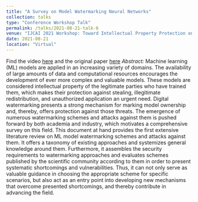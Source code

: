 ```yaml
---
title: "A Survey on Model Watermarking Neural Networks"
collection: talks
type: "Conference Workshop Talk"
permalink: /talks/2021-08-21-talk-6
venue: "IJCAI 2021 Workshop: Toward Intellectual Property Protection on Deep Learning as a Services"
date: 2021-08-21
location: "Virtual"
---
```


Find the video [here](https://youtu.be/IKta9u1xhAo) and the original paper [here](https://arxiv.org/pdf/2009.12153.pdf)
*Abstract:* Machine learning (ML) models are applied in an increasing variety of domains. The availability of large amounts of data and computational resources encourages the development of ever more complex and valuable models. These models are considered intellectual property of the legitimate parties who have trained them, which makes their protection against stealing, illegitimate redistribution, and unauthorized application an urgent need.
Digital watermarking presents a strong mechanism for marking model ownership and, thereby, offers protection against those threats. The emergence of numerous watermarking schemes and attacks against them is pushed forward by both academia and industry, which motivates a comprehensive survey on this field. This document at hand provides the first extensive literature review on ML model watermarking schemes and attacks against them. It offers a taxonomy of existing approaches and systemizes general knowledge around them. Furthermore, it assembles the security requirements to watermarking approaches and evaluates schemes published by the scientific community according to them in order to present systematic shortcomings and vulnerabilities. Thus, it can not only serve as valuable guidance in choosing the appropriate scheme for specific scenarios, but also act as an entry point into developing new mechanisms that overcome presented shortcomings, and thereby contribute in advancing the field.
